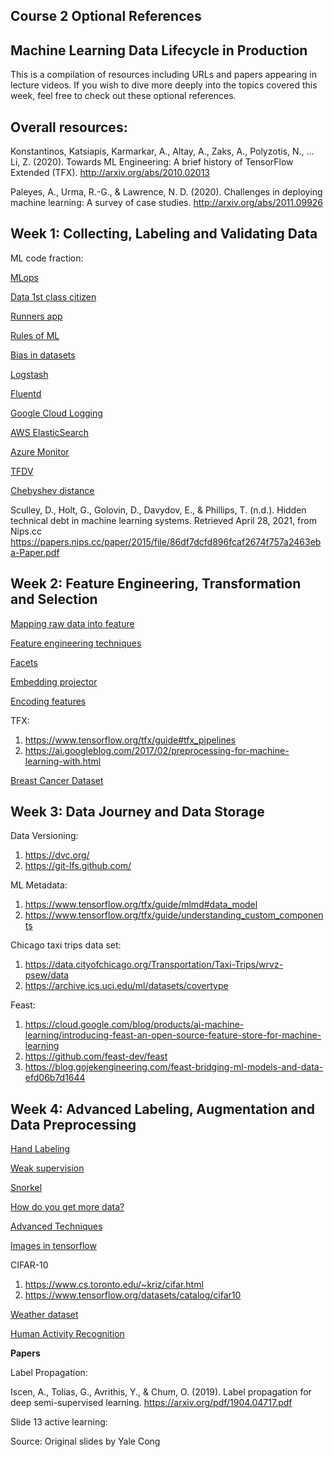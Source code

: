 ## Course 2 Optional References

## Machine Learning Data Lifecycle in Production

This is a compilation of resources including URLs and papers appearing in lecture videos. If you wish to dive more deeply into the topics covered this week, feel free to check out these optional references.

## Overall resources:

Konstantinos, Katsiapis, Karmarkar, A., Altay, A., Zaks, A., Polyzotis, N., … Li, Z. (2020). Towards ML Engineering: A brief history of TensorFlow Extended (TFX). [http://arxiv.org/abs/2010.02013 ](http://arxiv.org/abs/2010.02013)

Paleyes, A., Urma, R.-G., & Lawrence, N. D. (2020). Challenges in deploying machine learning: A survey of case studies. http://arxiv.org/abs/2011.09926

## Week 1: Collecting, Labeling and Validating Data 

ML code fraction:

[MLops](https://cd.foundation/blog/2020/02/11/announcing-the-cd-foundation-mlops-sig/)

[Data 1st class citizen](https://medium.com/@karpathy/software-2-0-a64152b37c35)

[Runners app](https://pair.withgoogle.com/chapter/data-collection/)

[Rules of ML](https://developers.google.com/machine-learning/guides/rules-of-ml)

[Bias in datasets](https://ai.googleblog.com/2018/09/introducing-inclusive-images-competition.html)

[Logstash](https://www.elastic.co/logstash)

[Fluentd](https://www.fluentd.org/)

[Google Cloud Logging](https://cloud.google.com/logging/)

[AWS ElasticSearch](https://aws.amazon.com/elasticsearch-service/)

[Azure Monitor](https://azure.microsoft.com/en-us/services/monitor/)

[TFDV](https://blog.tensorflow.org/2018/09/introducing-tensorflow-data-validation.html)

[Chebyshev distance](https://en.wikipedia.org/wiki/Chebyshev_distance)

Sculley, D., Holt, G., Golovin, D., Davydov, E., & Phillips, T. (n.d.). Hidden technical debt in machine learning systems. Retrieved April 28, 2021, from Nips.cc https://papers.nips.cc/paper/2015/file/86df7dcfd896fcaf2674f757a2463eba-Paper.pdf

## Week 2: Feature Engineering, Transformation and Selection

[Mapping raw data into feature](https://developers.google.com/machine-learning/crash-course/representation/feature-engineering)

[Feature engineering techniques](https://www.commonlounge.com/discussion/3ce75d036e924c70ab7e47f534ec40fc/history)

[Facets](https://pair-code.github.io/facets/)

[Embedding projector](http://projector.tensorflow.org/)

[Encoding features](https://developers.google.com/machine-learning/crash-course/feature-crosses/encoding-nonlinearity)

TFX:

1. https://www.tensorflow.org/tfx/guide#tfx_pipelines
2. https://ai.googleblog.com/2017/02/preprocessing-for-machine-learning-with.html

[Breast Cancer Dataset](http://archive.ics.uci.edu/ml/datasets/breast+cancer+wisconsin+(diagnostic))

## Week 3: Data Journey and Data Storage 

Data Versioning:

1. https://dvc.org/
2. https://git-lfs.github.com/

ML Metadata:

1. https://www.tensorflow.org/tfx/guide/mlmd#data_model
2. https://www.tensorflow.org/tfx/guide/understanding_custom_components

Chicago taxi trips data set: 

1. https://data.cityofchicago.org/Transportation/Taxi-Trips/wrvz-psew/data
2. https://archive.ics.uci.edu/ml/datasets/covertype

Feast:

1. https://cloud.google.com/blog/products/ai-machine-learning/introducing-feast-an-open-source-feature-store-for-machine-learning
2. https://github.com/feast-dev/feast
3. https://blog.gojekengineering.com/feast-bridging-ml-models-and-data-efd06b7d1644

## Week 4: Advanced Labeling, Augmentation and Data Preprocessing

[Hand Labeling](https://twitter.com/jeffdean/status/1106325994913189888?lang=en)

[Weak supervision](https://dawn.cs.stanford.edu/2017/07/16/weak-supervision/)

[Snorkel](https://www.snorkel.org/)

[How do you get more data?](https://ai.googleblog.com/2018/06/improving-deep-learning-performance.html)

[Advanced Techniques](https://github.com/google-research/uda)

[Images in tensorflow](https://www.tensorflow.org/lite/models/image_classification/overview)

CIFAR-10

1. https://www.cs.toronto.edu/~kriz/cifar.html
2. https://www.tensorflow.org/datasets/catalog/cifar10

[Weather dataset](https://www.bgc-jena.mpg.de/wetter/)

[Human Activity Recognition](https://www.cis.fordham.edu/wisdm/dataset.php)

**Papers**

Label Propagation:

Iscen, A., Tolias, G., Avrithis, Y., & Chum, O. (2019). Label propagation for deep semi-supervised learning. https://arxiv.org/pdf/1904.04717.pdf

Slide 13 active learning:

Source: Original slides by Yale Cong